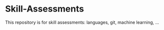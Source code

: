 # Skill-Assessments

This repository is for skill assessments: languages, git, machine learning, ...